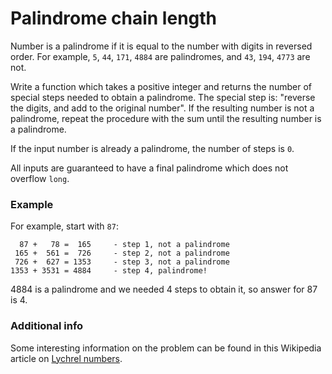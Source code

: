 # Palindrome chain length
Number is a palindrome if it is equal to the number with digits in reversed order. For example, `5`, `44`, `171`, `4884` are palindromes, and `43`, `194`, `4773` are not.

Write a function which takes a positive integer and returns the number of special steps needed to obtain a palindrome. The special step is: "reverse the digits, and add to the original number". If the resulting number is not a palindrome, repeat the procedure with the sum until the resulting number is a palindrome.

If the input number is already a palindrome, the number of steps is `0`.

All inputs are guaranteed to have a final palindrome which does not overflow `long`.

### Example
For example, start with `87`:

```
  87 +   78 =  165     - step 1, not a palindrome
 165 +  561 =  726     - step 2, not a palindrome
 726 +  627 = 1353     - step 3, not a palindrome
1353 + 3531 = 4884     - step 4, palindrome!
```

4884 is a palindrome and we needed 4 steps to obtain it, so answer for 87 is 4.

### Additional info
Some interesting information on the problem can be found in this Wikipedia article on [Lychrel numbers](https://en.wikipedia.org/wiki/Lychrel_number).